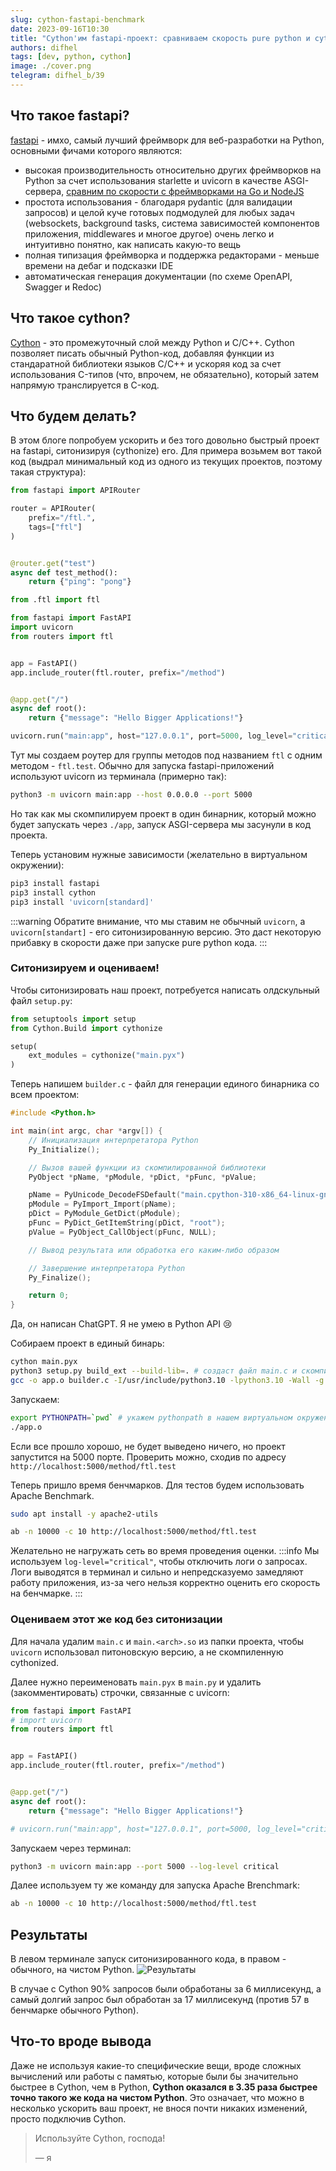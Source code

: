 ```yaml
---
slug: cython-fastapi-benchmark
date: 2023-09-16T10:30
title: "Cython'им fastapi-проект: сравниваем скорость pure python и cython имплементаций"
authors: difhel
tags: [dev, python, cython]
image: ./cover.png 
telegram: difhel_b/39
---
```


## Что такое fastapi?
[fastapi](https://fastapi.tiangolo.com/) - имхо, самый лучший фреймворк для веб-разработки на Python, основными фичами которого являются:
- высокая производительность относительно других фреймворков на Python за счет использования starlette и uvicorn в качестве ASGI-сервера, [сравним по скорости с фреймворками на Go и NodeJS](https://fastapi.tiangolo.com/benchmarks/)
- простота использования - благодаря pydantic (для валидации запросов) и целой куче готовых подмодулей для любых задач (websockets, background tasks, система зависимостей компонентов приложения, middlewares и многое другое) очень легко и интуитивно понятно, как написать какую-то вещь
- полная типизация фреймворка и поддержка редакторами - меньше времени на дебаг и подсказки IDE
- автоматическая генерация документации (по схеме OpenAPI, Swagger и Redoc)

## Что такое cython?
[Cython](https://cython.org/) - это промежуточный слой между Python и C/C++. Cython позволяет писать обычный Python-код, добавляя функции из стандаратной библиотеки языков C/C++ и ускоряя код за счет использования C-типов (что, впрочем, не обязательно), который затем напрямую транслируется в C-код.


## Что будем делать?
В этом блоге попробуем ускорить и без того довольно быстрый проект на fastapi, ситонизируя (cythonize) его.
Для примера возьмем вот такой код (выдрал минимальный код из одного из текущих проектов, поэтому такая структура):

```py title="routes/ftl/ftl.py"
from fastapi import APIRouter

router = APIRouter(
    prefix="/ftl.",
    tags=["ftl"]
)


@router.get("test")
async def test_method():
    return {"ping": "pong"}
```

```py title="routes/__init__.py"
from .ftl import ftl
```

```py title="main.pyx"
from fastapi import FastAPI
import uvicorn
from routers import ftl


app = FastAPI()
app.include_router(ftl.router, prefix="/method")


@app.get("/")
async def root():
    return {"message": "Hello Bigger Applications!"}

uvicorn.run("main:app", host="127.0.0.1", port=5000, log_level="critical")
```

Тут мы создаем роутер для группы методов под названием `ftl` с одним методом - `ftl.test`.
Обычно для запуска fastapi-приложений используют uvicorn из терминала (примерно так):
```bash
python3 -m uvicorn main:app --host 0.0.0.0 --port 5000
```
Но так как мы скомпилируем проект в один бинарник, который можно будет запускать через `./app`, запуск ASGI-сервера мы засунули в код проекта.

Теперь установим нужные зависимости (желательно в виртуальном окружении):
```bash
pip3 install fastapi
pip3 install cython
pip3 install 'uvicorn[standard]'
```
:::warning
Обратите внимание, что мы ставим не обычный `uvicorn`, а `uvicorn[standart]` - его ситонизированную версию. Это даст некоторую прибавку в скорости даже при запуске pure python кода.
:::

### Ситонизируем и оцениваем!

Чтобы ситонизировать наш проект, потребуется написать олдскульный файл `setup.py`:
```py title="setup.py"
from setuptools import setup
from Cython.Build import cythonize

setup(
    ext_modules = cythonize("main.pyx")
)
```
Теперь напишем `builder.c` - файл для генерации единого бинарника со всем проектом:

```c title="builder.c"
#include <Python.h>

int main(int argc, char *argv[]) {
    // Инициализация интерпретатора Python
    Py_Initialize();

    // Вызов вашей функции из скомпилированной библиотеки
    PyObject *pName, *pModule, *pDict, *pFunc, *pValue;

    pName = PyUnicode_DecodeFSDefault("main.cpython-310-x86_64-linux-gnu");
    pModule = PyImport_Import(pName);
    pDict = PyModule_GetDict(pModule);
    pFunc = PyDict_GetItemString(pDict, "root");
    pValue = PyObject_CallObject(pFunc, NULL);

    // Вывод результата или обработка его каким-либо образом

    // Завершение интерпретатора Python
    Py_Finalize();

    return 0;
}
```
Да, он написан ChatGPT. Я не умею в Python API 😢

Собираем проект в единый бинарь:
```bash
cython main.pyx
python3 setup.py build_ext --build-lib=. # создаст файл main.c и скомпилит его в .so
gcc -o app.o builder.c -I/usr/include/python3.10 -lpython3.10 -Wall -g # компилим main.c в обычный бинарь (.o)
```

Запускаем:
```bash
export PYTHONPATH=`pwd` # укажем pythonpath в нашем виртуальном окружении
./app.o
```

Если все прошло хорошо, не будет выведено ничего, но проект запустится на 5000 порте. Проверить можно, сходив по адресу `http://localhost:5000/method/ftl.test`

Теперь пришло время бенчмарков. Для тестов будем использовать Apache Benchmark.
```bash
sudo apt install -y apache2-utils
```

```bash
ab -n 10000 -c 10 http://localhost:5000/method/ftl.test
```
Желательно не нагружать сеть во время проведения оценки.
:::info
Мы используем `log-level="critical"`, чтобы отключить логи о запросах. Логи выводятся в терминал и сильно и непредсказуемо замедляют работу приложения, из-за чего нельзя корректно оценить его скорость на бенчмарке.
:::

### Оцениваем этот же код без ситонизации
Для начала удалим `main.c` и `main.<arch>.so` из папки проекта, чтобы `uvicorn` использовал питоновскую версию, а не скомпиленную cythonized.

Далее нужно переименовать `main.pyx` в `main.py` и удалить (закомментировать) строчки, связанные с uvicorn:
```py title="main.py"
from fastapi import FastAPI
# import uvicorn
from routers import ftl


app = FastAPI()
app.include_router(ftl.router, prefix="/method")


@app.get("/")
async def root():
    return {"message": "Hello Bigger Applications!"}

# uvicorn.run("main:app", host="127.0.0.1", port=5000, log_level="critical")
```

Запускаем через терминал:
```bash
python3 -m uvicorn main:app --port 5000 --log-level critical
```

Далее используем ту же команду для запуска Apache Brenchmark:
```bash
ab -n 10000 -c 10 http://localhost:5000/method/ftl.test
```

## Результаты
В левом терминале запуск ситонизированного кода, в правом - обычного, на чистом Python.
![Результаты](./table.png)

В случае с Cython 90% запросов были обработаны за 6 миллисекунд, а самый долгий запрос был обработан за 17 миллисекунд (против 57 в бенчмарке обычного Python).

## Что-то вроде вывода
Даже не используя какие-то специфические вещи, вроде сложных вычислений или работы с памятью, которые были бы значительно быстрее в Cython, чем в Python, **Cython оказался в 3.35 раза быстрее точно такого же кода на чистом Python**. Это означает, что можно в несколько ускорить ваш проект, не внося почти никаких изменений, просто подключив Cython.

> Используйте Cython, господа!
>
> — я